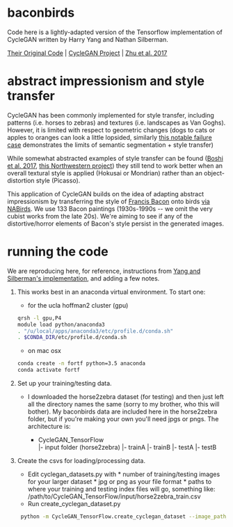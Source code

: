 # baconbirds

Code here is a lightly-adapted version of the Tensorflow implementation of CycleGAN written by Harry Yang and Nathan Silberman. 

[Their Original Code](https://github.com/leehomyc/cyclegan-1) | [CycleGAN Project](https://junyanz.github.io/CycleGAN/) | [Zhu et al. 2017](https://arxiv.org/pdf/1703.10593.pdf)


# abstract impressionism and style transfer

CycleGAN has been commonly implemented for style transfer, including patterns (i.e. horses to zebras) and textures (i.e. landscapes as Van Goghs). However, it is limited with respect to geometric changes (dogs to cats or apples to oranges can look a little lopsided, similarly [this notable failure case](https://junyanz.github.io/CycleGAN/images/failure_putin.jpg) demonstrates the limits of semantic segmentation + style transfer)

While somewhat abstracted examples of style transfer can be found ([Boshi et al. 2017](https://arxiv.org/pdf/1701.04928.pdf), [this Northwestern project](https://sally9805.github.io/Neural-Artistic-Style-Transfer/)) they still tend to work better when an overall textural style is applied (Hokusai or Mondrian) rather than an object-distortion style (Picasso).

This application of CycleGAN builds on the idea of adapting abstract impressionism by transferring the style of [Francis Bacon](https://francis-bacon.com/paintings) onto birds [via NABirds](https://dl.allaboutbirds.org/nabirds). We use 133 Bacon paintings (1930s-1990s -- we omit the very cubist works from the late 20s). We're aiming to see if any of the distortive/horror elements of Bacon's style persist in the generated images. 

# running the code

We are reproducing here, for reference, instructions from [Yang and Silberman's implementation](https://github.com/leehomyc/cyclegan-1/blob/master/README.md), and adding a few notes.

1. This works best in an anaconda virtual environment. To start one:
    * for the ucla hoffman2 cluster (gpu)
      
	```bash
	qrsh -l gpu,P4
	module load python/anaconda3
	. "/u/local/apps/anaconda3/etc/profile.d/conda.sh"
	. $CONDA_DIR/etc/profile.d/conda.sh
	```
      
    * on mac osx
      
	```bash
	conda create -n fortf python=3.5 anaconda
	conda activate fortf
	```

2. Set up your training/testing data. 
    * I downloaded the horse2zebra dataset (for testing) and then just left all the directory names the same (sorry to my brother, who this will bother). My baconbirds data are included here in the horse2zebra folder, but if you're making your own you'll need jpgs or pngs. The architecture is:
        
	   - CycleGAN_TensorFlow      
            |- input folder (horse2zebra)
              |- trainA
              |- trainB
              |- testA
              |- testB

3. Create the csvs for loading/processing data. 
    * Edit cyclegan_datasets.py with
          * number of training/testing images for your larger dataset
          * jpg or png as your file format
          * paths to where your training and testing index files will go, something like: /path/to/CycleGAN_TensorFlow/input/horse2zebra_train.csv
    * Run create_cyclegan_dataset.py
    
	```bash
	 python -m CycleGAN_TensorFlow.create_cyclegan_dataset --image_path_a=/path/to/trainA --image_path_b=/path/to/trainB --dataset_name="horse2zebra_train" --do_shuffle=0
	```
